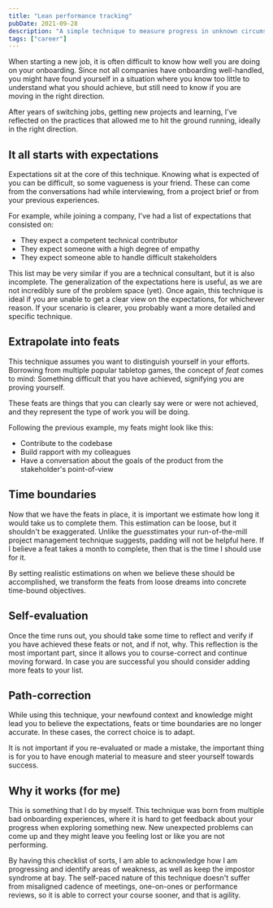 ```yaml
---
title: "Lean performance tracking"
pubDate: 2021-09-28
description: "A simple technique to measure progress in unknown circumstances"
tags: ["career"]
---
```


When starting a new job, it is often difficult to know how well you are doing on your onboarding. Since not all companies have onboarding well-handled, you might have found yourself in a situation where you know too little to understand what you should achieve, but still need to know if you are moving in the right direction.

After years of switching jobs, getting new projects and learning, I've reflected on the practices that allowed me to hit the ground running, ideally in the right direction.

## It all starts with expectations

Expectations sit at the core of this technique. Knowing what is expected of you can be difficult, so some vagueness is your friend. These can come from the conversations had while interviewing, from a project brief or from your previous experiences.

For example, while joining a company, I've had a list of expectations that consisted on:

- They expect a competent technical contributor
- They expect someone with a high degree of empathy
- They expect someone able to handle difficult stakeholders

This list may be very similar if you are a technical consultant, but it is also incomplete. The generalization of the expectations here is useful, as we are not incredibly sure of the problem space (yet). Once again, this technique is ideal if you are unable to get a clear view on the expectations, for whichever reason. If your scenario is clearer, you probably want a more detailed and specific technique.

## Extrapolate into feats

This technique assumes you want to distinguish yourself in your efforts. Borrowing from multiple popular tabletop games, the concept of *feat* comes to mind: Something difficult that you have achieved, signifying you are proving yourself.

These feats are things that you can clearly say were or were not achieved, and they represent the type of work you will be doing.

Following the previous example, my feats might look like this:

- Contribute to the codebase
- Build rapport with my colleagues
- Have a conversation about the goals of the product from the stakeholder's point-of-view


## Time boundaries

Now that we have the feats in place, it is important we estimate how long it would take us to complete them. This estimation can be loose, but it shouldn't be exaggerated. Unlike the *guess*timates your run-of-the-mill project management technique suggests, padding will not be helpful here. If I believe a feat takes a month to complete, then that is the time I should use for it.

By setting realistic estimations on when we believe these should be accomplished, we transform the feats from loose dreams into concrete time-bound objectives.

## Self-evaluation

Once the time runs out, you should take some time to reflect and verify if you have achieved these feats or not, and if not, why. This reflection is the most important part, since it allows you to course-correct and continue moving forward. In case you are successful you should consider adding more feats to your list.

## Path-correction

While using this technique, your newfound context and knowledge might lead you to believe the expectations, feats or time boundaries are no longer accurate. In these cases, the correct choice is to adapt.

It is not important if you re-evaluated or made a mistake, the important thing is for you to have enough material to measure and steer yourself towards success.

## Why it works (for me)

This is something that I do by myself. This technique was born from multiple bad onboarding experiences, where it is hard to get feedback about your progress when exploring something new. New unexpected problems can come up and they might leave you feeling lost or like you are not performing.

By having this checklist of sorts, I am able to acknowledge how I am progressing and identify areas of weakness, as well as keep the impostor syndrome at bay. The self-paced nature of this technique doesn't suffer from misaligned cadence of meetings, one-on-ones or performance reviews, so it is able to correct your course sooner, and that is agility.
